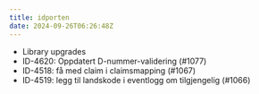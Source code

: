 ```yaml
---
title: idporten
date: 2024-09-26T06:26:48Z
---
```

- Library upgrades
- ID-4620: Oppdatert D-nummer-validering (#1077)
- ID-4518: få med claim i claimsmapping (#1067)
- ID-4519: legg til landskode i eventlogg om tilgjengelig (#1066)

